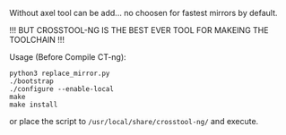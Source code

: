 Without axel tool can be add... no choosen for fastest mirrors by default.

!!! BUT CROSSTOOL-NG IS THE BEST EVER TOOL FOR MAKEING THE TOOLCHAIN !!!

Usage (Before Compile CT-ng):

```shell
python3 replace_mirror.py
./bootstrap
./configure --enable-local
make
make install
```

or place the script to `/usr/local/share/crosstool-ng/` and execute.
